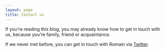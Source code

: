```yaml
---
layout: page
title: Contact us
---
```


If you're reading this blog, you may already know how to get in touch with us, because you're family, friend or acquaintance.

If we never met before, you can get in touch with Romain via [Twitter][twitter-romain_francois].

[twitter-romain_francois]: https://twitter.com/romain_francois
